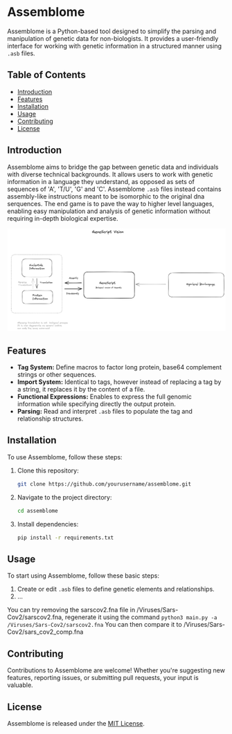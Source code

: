 # Assemblome

Assemblome is a Python-based tool designed to simplify the parsing and manipulation of genetic data for non-biologists. It provides a user-friendly interface for working with genetic information in a structured manner using `.asb` files.

## Table of Contents

- [Introduction](#introduction)
- [Features](#features)
- [Installation](#installation)
- [Usage](#usage)
- [Contributing](#contributing)
- [License](#license)

## Introduction

Assemblome aims to bridge the gap between genetic data and individuals with diverse technical backgrounds. It allows users to work with genetic information in a language they understand, as opposed as sets of sequences of 'A', 'T/U', 'G' and 'C'. Assemblome `.asb` files instead contains assembly-like instructions meant to be isomorphic to the original dna serquences. The end game is to pave the way to higher level languages, enabling easy manipulation and analysis of genetic information without requiring in-depth biological expertise.

![Assemblome idea](./images/assemblome_idea.png)

## Features

- **Tag System:** Define macros to factor long protein, base64 complement strings or other sequences.
- **Import System:** Identical to tags, however instead of replacing a tag by a string, it replaces it by the content of a file. 
- **Functional Expressions:** Enables to express the full genomic information while specifying directly the output protein.
- **Parsing:** Read and interpret `.asb` files to populate the tag and relationship structures.

## Installation

To use Assemblome, follow these steps:

1. Clone this repository:
   ```sh
   git clone https://github.com/yourusername/assemblome.git
   ```

2. Navigate to the project directory:
   ```sh
   cd assemblome
   ```

3. Install dependencies:
   ```sh
   pip install -r requirements.txt
   ```

## Usage

To start using Assemblome, follow these basic steps:

1. Create or edit `.asb` files to define genetic elements and relationships.
2. ...

You can try removing the sarscov2.fna file in /Viruses/Sars-Cov2/sarscov2.fna, regenerate it using the command `python3 main.py -a /Viruses/Sars-Cov2/sarscov2.fna`
You can then compare it to /Viruses/Sars-Cov2/sars_cov2_comp.fna


## Contributing

Contributions to Assemblome are welcome! Whether you're suggesting new features, reporting issues, or submitting pull requests, your input is valuable.


## License

Assemblome is released under the [MIT License](LICENSE).
